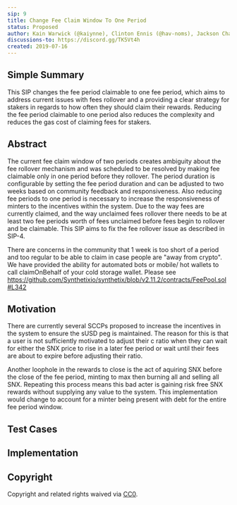 ```yaml
---
sip: 9
title: Change Fee Claim Window To One Period
status: Proposed
author: Kain Warwick (@kaiynne), Clinton Ennis (@hav-noms), Jackson Chan (@jacko125)
discussions-to: https://discord.gg/TK5Vt4h
created: 2019-07-16
---
```


## Simple Summary
<!--"If you can't explain it simply, you don't understand it well enough." Provide a simplified and layman-accessible explanation of the SIP.-->
This SIP changes the fee period claimable to one fee period, which aims to address current issues with fees rollover and a providing a clear strategy for stakers in regards to how often they should claim their rewards. Reducing the fee period claimable to one period also reduces the complexity and reduces the gas cost of claiming fees for stakers.

## Abstract
<!--A short (~200 word) description of the technical issue being addressed.-->
The current fee claim window of two periods creates ambiguity about the fee rollover mechanism and was scheduled to be resolved by making fee claimable only in one period before they rollover. The period duration is configurable by setting the fee period duration and can be adjusted to two weeks based on community feedback and responsiveness. Also reducing fee periods to one period is necessary to increase the responsiveness of minters to the incentives within the system. Due to the way fees are currently claimed, and the way unclaimed fees rollover there needs to be at least two fee periods worth of fees unclaimed before fees begin to rollover and be claimable. This SIP aims to fix the fee rollover issue as described in SIP-4.

There are concerns in the community that 1 week is too short of a period and too regular to be able to claim in case people are "away from crypto". We have provided the ability for automated bots or mobile/ hot wallets to call claimOnBehalf of your cold storage wallet. 
Please see https://github.com/Synthetixio/synthetix/blob/v2.11.2/contracts/FeePool.sol#L342

## Motivation
<!--The motivation is critical for SIPs that want to change Synthetix. It should clearly explain why the existing protocol specification is inadequate to address the problem that the SIP solves. SIP submissions without sufficient motivation may be rejected outright.-->
There are currently several SCCPs proposed to increase the incentives in the system to ensure the sUSD peg is maintained. The reason for this is that a user is not sufficiently motivated to adjust their c ratio when they can wait for either the SNX price to rise in a later fee period or wait until their fees are about to expire before adjusting their ratio.

Another loophole in the rewards to close is the act of aquiring SNX before the close of the fee period, minting to max then burning all and selling all SNX. Repeating this process means this bad acter is gaining risk free SNX rewards without supplying any value to the system. This implementation would change to account for a minter being present with debt for the entire fee period window. 

## Test Cases
<!--Test cases for an implementation are mandatory for SIPs but can be included with the implementation..-->

## Implementation
<!--The implementations must be completed before any SIP is given status "Implemented", but it need not be completed before the SIP is "Approved". While there is merit to the approach of reaching consensus on the specification and rationale before writing code, the principle of "rough consensus and running code" is still useful when it comes to resolving many discussions of API details.-->


## Copyright
Copyright and related rights waived via [CC0](https://creativecommons.org/publicdomain/zero/1.0/).
